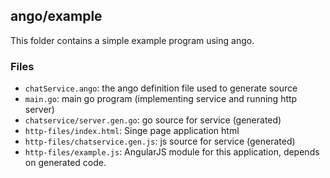 ## ango/example

This folder contains a simple example program using ango.

### Files
 - `chatService.ango`: the ango definition file used to generate source
 - `main.go`: main go program (implementing service and running http server)
 - `chatservice/server.gen.go`: go source for service (generated)
 - `http-files/index.html`: Singe page application html
 - `http-files/chatservice.gen.js`: js source for service (generated)
 - `http-files/example.js`: AngularJS module for this application, depends on generated code.
 